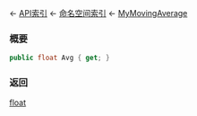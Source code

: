 ← [API索引](Api-Index) ← [命名空间索引](Namespace-Index) ← [MyMovingAverage](VRageMath.MyMovingAverage)

### 概要

```csharp
public float Avg { get; }
```

### 返回

[float](https://docs.microsoft.com/en-us/dotnet/api/System.Single?view=netframework-4.6)

